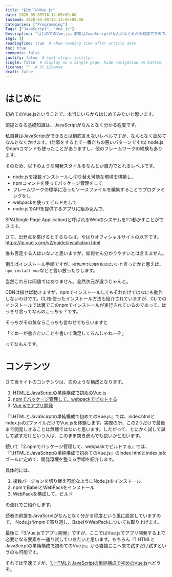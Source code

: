 ```yaml
---
title: "初めてのVue.js"
date: 2020-05-05T16:12:05+09:00
lastmod: 2020-05-05T16:12:05+09:00
Categories: ["Programming"]
Tags: ["JavaScript", "Vue.js"]
Description: "はじめてのVue.js。前提はJavaScriptがなんとなく分かる程度ですので、文字取り本当に一から取り組みます。3部構成になっており、2つ目まで実施すれば後は独学の道もよしです。"
imgs: []
readingTime: true  # show reading time after article date
toc: true
comments: false
justify: false  # text-align: justify;
single: false  # display as a single page, hide navigation on bottom, like as about page.
license: ""  # CC License
draft: false
---
```


# はじめに

初めてのVue.jsということで、本当にいちからはじめてみたいと思います。

前提となる基礎知識は、JavaScriptがなんとなく分かる程度です。

私自身はJavaScriptができるとは到底言えないレベルですが、なんとなく読めてなんとなくかけます。(仕事をする上で一番たちの悪いパターンですね) node.jsやnpmコマンドも使ったことがありますし、他のフレームワークの経験もあります。

そのため、以下のような開発スタイルをなんとか自力でとれるレベルです。

* node.jsを複数インストールし切り替え可能な環境を構築し、
* npmコマンドを使ってパッケージ管理をして
* フレームワークの標準に沿ったソースファイルを編集することでプログラミングをし
* webpackを使ってビルドをして
* node.jsでAPIを提供するアプリに組み込んで、

SPA(Single Page Application)と呼ばれるWebのシステムを1つ動かすことができます。

さて、出発点を挙げるとするならば、やはりオフィシャルサイトの以下です。
https://jp.vuejs.org/v2/guide/installation.html

誰も否定する人はいないと思いますが、如何せん分かりやすいとは言えません。

例えばインストール手順ですが、`HTML内でCDNを指せばいい`と言ったかと思えば、`npm install vue`などと言い放ったりします。

当然これらは同値ではありません。全然次元が違うじゃんと。

CDNは指せば動きますが、npmでインストールしてもそれだけではなにも動作しないわけです。CLIを使ったインストール方法も紹介されていますが、CLIでのインストールでは裏でこのnpmでインストールが実行されているのであって、はっきり言ってなんのこっちゃ？です。

そっちがその気ならこっちも言わせてもらいますと

「てめーが書きたいことを書いて満足してるんじゃねーぞ」

ってなもんです。

# コンテンツ

さて当サイトのコンテンツは、次のような構成となります。

1. [HTMLとJavaScriptの単純構成で初めのVue.js](/programming/vue1/)
2. [npmでパッケージ管理して、webpackでビルドする](/programming/vue2/)
3. [Vue.jsでアプリ開発](/programming/vue3/)

『1.HTMLとJavaScirptの単純構成で初めてのVue.js』では、index.htmlとindex.jsの2ファイルだけでVue.jsを体験します。実際の所、この2つだけで最後まで開発しきることは無理ではないと思います。したがって、とにかく試して試して試すだけという人は、このまま突き進んでも良いかと思います。

続いて『2.npmでパッケージ管理して、webpackでビルドする』では、『1.HTMLとJavaScirptの単純構成で初めてのVue.js』のindex.htmlとindex.jsをゴールに定めて、開発環境を整える手順を紹介します。

具体的には、

1. 複数バージョンを切り替え可能なようにNode.jsをインストール
2. npmでBabelとWebPackをインストール
3. WebPackを構成して、ビルド

の流れでご紹介します。

読者の前提をJavaScrptがなんとなく分かる程度という風に設定していますので、
Node.jsやnpmで寄り道し、BabelやWebPackについても取り上げます。

最後に『3.Vue.jsでアプリ開発』ですが、ここではVue.jsでアプリ開発する上で必要となる要素を一通り試していきたいと思います。もちろん『1.HTMLとJavaScirptの単純構成で初めてのVue.js』から直接ここへ来て試すだけ試すというのも可能です。

それでは早速ですが、[1. HTMLとJavaScriptの単純構成で初めのVue.js](/programming/vue1/)へどうぞ。
